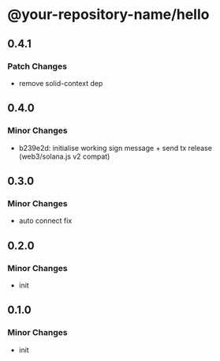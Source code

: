 # @your-repository-name/hello

## 0.4.1

### Patch Changes

- remove solid-context dep

## 0.4.0

### Minor Changes

- b239e2d: initialise working sign message + send tx release (web3/solana.js v2 compat)

## 0.3.0

### Minor Changes

- auto connect fix

## 0.2.0

### Minor Changes

- init

## 0.1.0

### Minor Changes

- init
